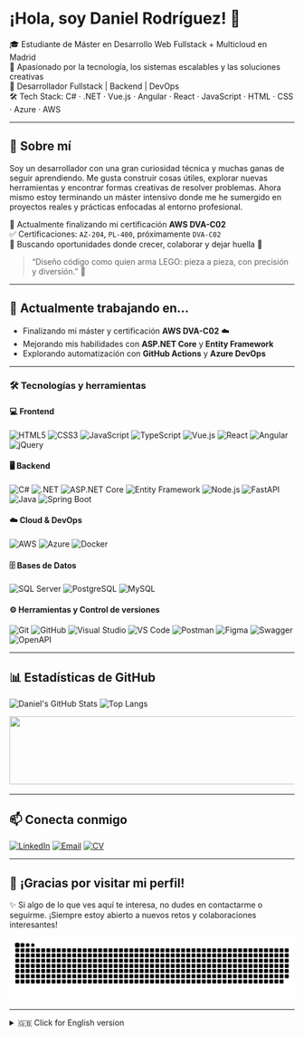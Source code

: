 # ¡Hola, soy Daniel Rodríguez! 👋

🎓 Estudiante de Máster en Desarrollo Web Fullstack + Multicloud en Madrid  
🔧 Apasionado por la tecnología, los sistemas escalables y las soluciones creativas  
💼 Desarrollador Fullstack | Backend | DevOps  
🛠️ Tech Stack: C# · .NET · Vue.js · Angular · React · JavaScript · HTML · CSS · Azure · AWS  

---

## 🚀 Sobre mí

Soy un desarrollador con una gran curiosidad técnica y muchas ganas de seguir aprendiendo. Me gusta construir cosas útiles, explorar nuevas herramientas y encontrar formas creativas de resolver problemas. Ahora mismo estoy terminando un máster intensivo donde me he sumergido en proyectos reales y prácticas enfocadas al entorno profesional.

🧪 Actualmente finalizando mi certificación **AWS DVA-C02**  
✅ Certificaciones: `AZ-204`, `PL-400`, próximamente `DVA-C02`  
📌 Buscando oportunidades donde crecer, colaborar y dejar huella 🚀

> “Diseño código como quien arma LEGO: pieza a pieza, con precisión y diversión.” 🧱

---

## 📌 Actualmente trabajando en...

- Finalizando mi máster y certificación **AWS DVA-C02** ☁️
- Mejorando mis habilidades con **ASP.NET Core** y **Entity Framework**
- Explorando automatización con **GitHub Actions** y **Azure DevOps**

---

### 🛠️ Tecnologías y herramientas

#### 💻 Frontend
![HTML5](https://img.shields.io/badge/HTML5-E34F26?style=flat&logo=html5&logoColor=white)
![CSS3](https://img.shields.io/badge/CSS3-1572B6?style=flat&logo=css3&logoColor=white)
![JavaScript](https://img.shields.io/badge/JavaScript-F7DF1E?style=flat&logo=javascript&logoColor=black)
![TypeScript](https://img.shields.io/badge/TypeScript-3178C6?style=flat&logo=typescript&logoColor=white)
![Vue.js](https://img.shields.io/badge/Vue.js-4FC08D?style=flat&logo=vuedotjs&logoColor=white)
![React](https://img.shields.io/badge/React-61DAFB?style=flat&logo=react&logoColor=black)
![Angular](https://img.shields.io/badge/Angular-DD0031?style=flat&logo=angular&logoColor=white)
![jQuery](https://img.shields.io/badge/jQuery-0769AD?style=flat&logo=jquery&logoColor=white)

#### 🖥️ Backend
![C#](https://img.shields.io/badge/C%23-239120?style=flat&logo=c-sharp&logoColor=white)
![.NET](https://img.shields.io/badge/.NET-512BD4?style=flat&logo=dotnet&logoColor=white)
![ASP.NET Core](https://img.shields.io/badge/ASP.NET_Core-512BD4?style=flat&logo=dotnet&logoColor=white)
![Entity Framework](https://img.shields.io/badge/Entity%20Framework-6DB33F?style=flat&logo=dotnet&logoColor=white)
![Node.js](https://img.shields.io/badge/Node.js-339933?style=flat&logo=nodedotjs&logoColor=white)
![FastAPI](https://img.shields.io/badge/FastAPI-009688?style=flat&logo=fastapi&logoColor=white)
![Java](https://img.shields.io/badge/Java-ED8B00?style=flat&logo=openjdk&logoColor=white)
![Spring Boot](https://img.shields.io/badge/Spring%20Boot-6DB33F?style=flat&logo=springboot&logoColor=white)

#### ☁️ Cloud & DevOps
![AWS](https://img.shields.io/badge/AWS-232F3E?style=flat&logo=amazonaws&logoColor=white)
![Azure](https://img.shields.io/badge/Azure-0078D4?style=flat&logo=microsoftazure&logoColor=white)
![Docker](https://img.shields.io/badge/Docker-2496ED?style=flat&logo=docker&logoColor=white)

#### 🗄️ Bases de Datos
![SQL Server](https://img.shields.io/badge/SQL%20Server-CC2927?style=flat&logo=microsoftsqlserver&logoColor=white)
![PostgreSQL](https://img.shields.io/badge/PostgreSQL-336791?style=flat&logo=postgresql&logoColor=white)
![MySQL](https://img.shields.io/badge/MySQL-4479A1?style=flat&logo=mysql&logoColor=white)

#### ⚙️ Herramientas y Control de versiones
![Git](https://img.shields.io/badge/Git-F05032?style=flat&logo=git&logoColor=white)
![GitHub](https://img.shields.io/badge/GitHub-181717?style=flat&logo=github&logoColor=white)
![Visual Studio](https://img.shields.io/badge/Visual%20Studio-5C2D91?style=flat&logo=visualstudio&logoColor=white)
![VS Code](https://img.shields.io/badge/VS%20Code-007ACC?style=flat&logo=visualstudiocode&logoColor=white)
![Postman](https://img.shields.io/badge/Postman-FF6C37?style=flat&logo=postman&logoColor=white)
![Figma](https://img.shields.io/badge/Figma-F24E1E?style=flat&logo=figma&logoColor=white)
![Swagger](https://img.shields.io/badge/Swagger-85EA2D?style=flat&logo=swagger&logoColor=black)
![OpenAPI](https://img.shields.io/badge/OpenAPI-6BA539?style=flat&logo=openapiinitiative&logoColor=white)

---

## 📊 Estadísticas de GitHub

![Daniel's GitHub Stats](https://github-readme-stats.vercel.app/api?username=Danirolan21&show_icons=true&theme=tokyonight)
![Top Langs](https://github-readme-stats.vercel.app/api/top-langs/?username=Danirolan21&layout=compact&theme=tokyonight)

<a href="https://github.com/devxb/gitanimals">
  <img
    src="https://render.gitanimals.org/lines/Danirolan21?pet-id=711265283763620615"
    width="600"
    height="120"
  />
</a>

---

## 📫 Conecta conmigo

[![LinkedIn](https://img.shields.io/badge/-Daniel%20Rodríguez%20Lancha-0077B5?style=for-the-badge&logo=linkedin&logoColor=white)](https://www.linkedin.com/in/daniel-rodriguez-lancha)
[![Email](https://img.shields.io/badge/Email-D14836?style=for-the-badge&logo=gmail&logoColor=white)](mailto:danirolan21@hotmail.com)
[![CV](https://img.shields.io/badge/CV-PDF-blue?style=for-the-badge&logo=adobeacrobatreader&logoColor=white)](https://1drv.ms/b/c/af76932b04ce206f/EUhZk6HMIz1HmCmtuD6J3ZsB9SzKaS1Ce-KdgzVY3lpMBA?e=JoqUQA)

---

## 🎉 ¡Gracias por visitar mi perfil!

✨ Si algo de lo que ves aquí te interesa, no dudes en contactarme o seguirme. ¡Siempre estoy abierto a nuevos retos y colaboraciones interesantes!

<p align="center">
  <img src="https://github.com/Danirolan21/Danirolan21/raw/output/github-snake-dark.svg" alt="snake gif"/>
</p>

---

<details>
  <summary>🇬🇧 Click for English version</summary>

# Hi, I'm Daniel Rodríguez! 👋

🎓 Master's student in Fullstack Web Development + Multicloud (Madrid)  
💼 Fullstack Developer | Backend | DevOps  
🛠️ Tech Stack: C# · .NET · Vue.js · Angular · React · JavaScript · HTML · CSS · Azure · AWS

![Coding](https://media.giphy.com/media/qgQUggAC3Pfv687qPC/giphy.gif)

---

## 🚀 About me

I'm a developer with strong curiosity and passion for learning. I enjoy building useful tools, experimenting with new technologies, and finding creative ways to solve problems.

🧪 Currently finishing my **AWS DVA-C02 certification**  
✅ Certifications: `AZ-204`, `PL-400`, and soon `DVA-C02`  
📌 Looking for new challenges, collaborations and opportunities to grow! 🚀

> “I code like I build LEGO: piece by piece, with precision and fun.” 🧱

---

## 📌 Currently working on...

- Finishing my master's degree and **AWS DVA-C02 certification** ☁️
- Improving my skills in **ASP.NET Core** and **Entity Framework**
- Exploring automation with **GitHub Actions** and **Azure DevOps**

---

</details>
